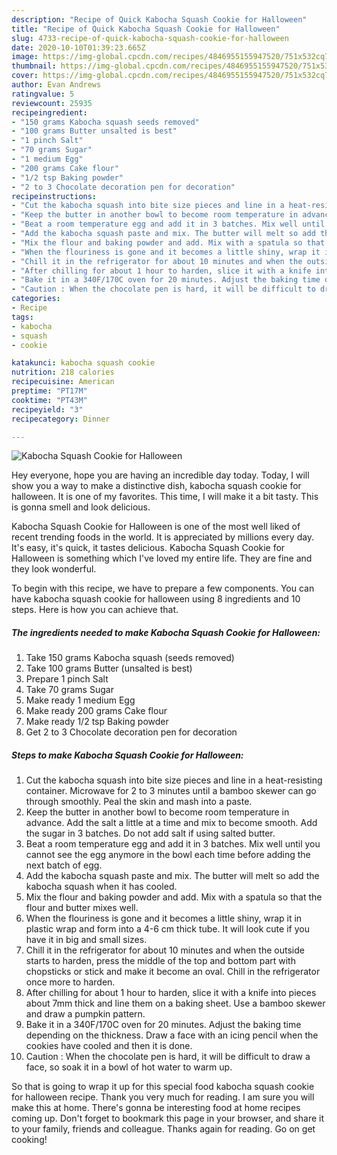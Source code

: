 ```yaml
---
description: "Recipe of Quick Kabocha Squash Cookie for Halloween"
title: "Recipe of Quick Kabocha Squash Cookie for Halloween"
slug: 4733-recipe-of-quick-kabocha-squash-cookie-for-halloween
date: 2020-10-10T01:39:23.665Z
image: https://img-global.cpcdn.com/recipes/4846955155947520/751x532cq70/kabocha-squash-cookie-for-halloween-recipe-main-photo.jpg
thumbnail: https://img-global.cpcdn.com/recipes/4846955155947520/751x532cq70/kabocha-squash-cookie-for-halloween-recipe-main-photo.jpg
cover: https://img-global.cpcdn.com/recipes/4846955155947520/751x532cq70/kabocha-squash-cookie-for-halloween-recipe-main-photo.jpg
author: Evan Andrews
ratingvalue: 5
reviewcount: 25935
recipeingredient:
- "150 grams Kabocha squash seeds removed"
- "100 grams Butter unsalted is best"
- "1 pinch Salt"
- "70 grams Sugar"
- "1 medium Egg"
- "200 grams Cake flour"
- "1/2 tsp Baking powder"
- "2 to 3 Chocolate decoration pen for decoration"
recipeinstructions:
- "Cut the kabocha squash into bite size pieces and line in a heat-resisting container. Microwave for 2 to 3 minutes until a bamboo skewer can go through smoothly. Peal the skin and mash into a paste."
- "Keep the butter in another bowl to become room temperature in advance. Add the salt a little at a time and mix to become smooth. Add the sugar in 3 batches. Do not add salt if using salted butter."
- "Beat a room temperature egg and add it in 3 batches. Mix well until you cannot see the egg anymore in the bowl each time before adding the next batch of egg."
- "Add the kabocha squash paste and mix. The butter will melt so add the kabocha squash when it has cooled."
- "Mix the flour and baking powder and add. Mix with a spatula so that the flour and butter mixes well."
- "When the flouriness is gone and it becomes a little shiny, wrap it in plastic wrap and form into a 4-6 cm thick tube. It will look cute if you have it in big and small sizes."
- "Chill it in the refrigerator for about 10 minutes and when the outside starts to harden, press the middle of the top and bottom part with chopsticks or stick and make it become an oval. Chill in the refrigerator once more to harden."
- "After chilling for about 1 hour to harden, slice it with a knife into pieces about 7mm thick and line them on a baking sheet. Use a bamboo skewer and draw a pumpkin pattern."
- "Bake it in a 340F/170C oven for 20 minutes. Adjust the baking time depending on the thickness. Draw a face with an icing pencil when the cookies have cooled and then it is done."
- "Caution : When the chocolate pen is hard, it will be difficult to draw a face, so soak it in a bowl of hot water to warm up."
categories:
- Recipe
tags:
- kabocha
- squash
- cookie

katakunci: kabocha squash cookie 
nutrition: 218 calories
recipecuisine: American
preptime: "PT17M"
cooktime: "PT43M"
recipeyield: "3"
recipecategory: Dinner

---
```



![Kabocha Squash Cookie for Halloween](https://img-global.cpcdn.com/recipes/4846955155947520/751x532cq70/kabocha-squash-cookie-for-halloween-recipe-main-photo.jpg)

Hey everyone, hope you are having an incredible day today. Today, I will show you a way to make a distinctive dish, kabocha squash cookie for halloween. It is one of my favorites. This time, I will make it a bit tasty. This is gonna smell and look delicious.

Kabocha Squash Cookie for Halloween is one of the most well liked of recent trending foods in the world. It is appreciated by millions every day. It's easy, it's quick, it tastes delicious. Kabocha Squash Cookie for Halloween is something which I've loved my entire life. They are fine and they look wonderful.




To begin with this recipe, we have to prepare a few components. You can have kabocha squash cookie for halloween using 8 ingredients and 10 steps. Here is how you can achieve that.

<!--inarticleads1-->

##### The ingredients needed to make Kabocha Squash Cookie for Halloween:

1. Take 150 grams Kabocha squash (seeds removed)
1. Take 100 grams Butter (unsalted is best)
1. Prepare 1 pinch Salt
1. Take 70 grams Sugar
1. Make ready 1 medium Egg
1. Make ready 200 grams Cake flour
1. Make ready 1/2 tsp Baking powder
1. Get 2 to 3 Chocolate decoration pen for decoration




<!--inarticleads2-->

##### Steps to make Kabocha Squash Cookie for Halloween:

1. Cut the kabocha squash into bite size pieces and line in a heat-resisting container. Microwave for 2 to 3 minutes until a bamboo skewer can go through smoothly. Peal the skin and mash into a paste.
1. Keep the butter in another bowl to become room temperature in advance. Add the salt a little at a time and mix to become smooth. Add the sugar in 3 batches. Do not add salt if using salted butter.
1. Beat a room temperature egg and add it in 3 batches. Mix well until you cannot see the egg anymore in the bowl each time before adding the next batch of egg.
1. Add the kabocha squash paste and mix. The butter will melt so add the kabocha squash when it has cooled.
1. Mix the flour and baking powder and add. Mix with a spatula so that the flour and butter mixes well.
1. When the flouriness is gone and it becomes a little shiny, wrap it in plastic wrap and form into a 4-6 cm thick tube. It will look cute if you have it in big and small sizes.
1. Chill it in the refrigerator for about 10 minutes and when the outside starts to harden, press the middle of the top and bottom part with chopsticks or stick and make it become an oval. Chill in the refrigerator once more to harden.
1. After chilling for about 1 hour to harden, slice it with a knife into pieces about 7mm thick and line them on a baking sheet. Use a bamboo skewer and draw a pumpkin pattern.
1. Bake it in a 340F/170C oven for 20 minutes. Adjust the baking time depending on the thickness. Draw a face with an icing pencil when the cookies have cooled and then it is done.
1. Caution : When the chocolate pen is hard, it will be difficult to draw a face, so soak it in a bowl of hot water to warm up.




So that is going to wrap it up for this special food kabocha squash cookie for halloween recipe. Thank you very much for reading. I am sure you will make this at home. There's gonna be interesting food at home recipes coming up. Don't forget to bookmark this page in your browser, and share it to your family, friends and colleague. Thanks again for reading. Go on get cooking!
